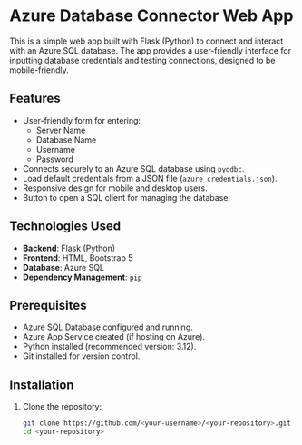 # Azure Database Connector Web App

This is a simple web app built with Flask (Python) to connect and interact with an Azure SQL database. The app provides a user-friendly interface for inputting database credentials and testing connections, designed to be mobile-friendly.

## Features

- User-friendly form for entering:
  - Server Name
  - Database Name
  - Username
  - Password
- Connects securely to an Azure SQL database using `pyodbc`.
- Load default credentials from a JSON file (`azure_credentials.json`).
- Responsive design for mobile and desktop users.
- Button to open a SQL client for managing the database.

## Technologies Used

- **Backend**: Flask (Python)
- **Frontend**: HTML, Bootstrap 5
- **Database**: Azure SQL
- **Dependency Management**: `pip`

## Prerequisites

- Azure SQL Database configured and running.
- Azure App Service created (if hosting on Azure).
- Python installed (recommended version: 3.12).
- Git installed for version control.

## Installation

1. Clone the repository:
   ```bash
   git clone https://github.com/<your-username>/<your-repository>.git
   cd <your-repository>
